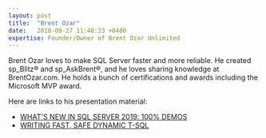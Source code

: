```yaml
---
layout: post
title:  "Brent Ozar"
date:   2018-09-27 11:48:33 +0400
expertise: Founder/Owner of Brent Ozar Unlimited
---
```


Brent Ozar loves to make SQL Server faster and more reliable. He created sp_Blitz® and sp_AskBrent®, and he loves sharing knowledge at BrentOzar.com. He holds a bunch of certifications and awards including the Microsoft MVP award. 

Here are links to his presentation material:

- [WHAT'S NEW IN SQL SERVER 2019: 100% DEMOS](https://devintxcontent.blob.core.windows.net/showcontent/Speaker%20Presentations%20Spring%202019/Brent%20Ozar%20-%20What%27s%20New%20in%20SQL%20Server%202019%20-%20100%25%20Demos.sql)
- [WRITING FAST, SAFE DYNAMIC T-SQL](https://devintxcontent.blob.core.windows.net/showcontent/Speaker%20Presentations%20Spring%202019/Brent%20Ozar%20-%20Dynamic%20SQL%20Pro%20Tips%20(1).sql)
